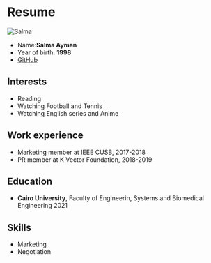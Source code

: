 # Resume

![Salma](/member3.jpg)
* Name:**Salma Ayman**
* Year of birth: **1998**
* [GitHub](https://github.com/Salma-Ayman9)


## Interests

* Reading
* Watching Football and Tennis
* Watching English series and Anime

## Work experience

* Marketing member at IEEE CUSB, 2017-2018
* PR member at K Vector Foundation, 2018-2019

## Education

* **Cairo University**, Faculty of Engineerin, Systems and Biomedical Engineering 2021

## Skills

* Marketing
* Negotiation

        

